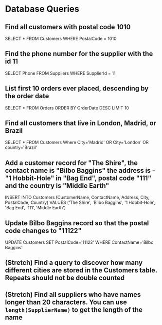 # Database Queries

## Find all customers with postal code 1010

SELECT \* FROM Customers WHERE PostalCode = 1010

## Find the phone number for the supplier with the id 11

SELECT Phone FROM Suppliers WHERE SupplierId = 11

## List first 10 orders ever placed, descending by the order date

SELECT \* FROM Orders
ORDER BY OrderDate DESC
LIMIT 10

## Find all customers that live in London, Madrid, or Brazil

SELECT \* FROM Customers Where City='Madrid' OR City='London' OR country='Brazil'

## Add a customer record for "The Shire", the contact name is "Bilbo Baggins" the address is -"1 Hobbit-Hole" in "Bag End", postal code "111" and the country is "Middle Earth"

INSERT INTO Customers (CustomerName, ContactName, Address, City, PostalCode, Country)
VALUES ('The Shire', 'Bilbo Baggins', '1 Hobbit-Hole', 'Bag End', '111', 'Middle Earth')

## Update Bilbo Baggins record so that the postal code changes to "11122"

UPDATE Customers
SET PostalCode='11122'
WHERE ContactName='Bilbo Baggins'

## (Stretch) Find a query to discover how many different cities are stored in the Customers table. Repeats should not be double counted

## (Stretch) Find all suppliers who have names longer than 20 characters. You can use `length(SupplierName)` to get the length of the name
